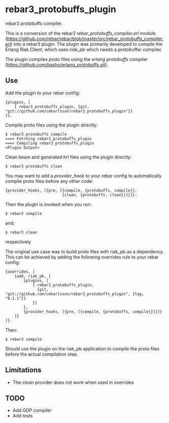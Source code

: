 rebar3\_protobuffs\_plugin
==========================

rebar3 protobuffs compiler.

This is a conversion of the rebar2 *rebar_protobuffs_compiler.erl* module (https://github.com/rebar/rebar/blob/master/src/rebar_protobuffs_compiler.erl) into a rebar3 plugin. The plugin was primarily developed to compile the Erlang Riak Client, which uses  *riak_pb* which needs a protobuffer compiler.

The plugin compiles *proto* files using the *erlang protobuffs* compiler (https://github.com/basho/erlang_protobuffs.git).

Use
---

Add the plugin to your rebar config:

    {plugins, [
        { rebar3_protobuffs_plugin, {git, "git://github.com/cmkarlsson/rebar3_protobuffs_plugin"}}
    ]}.

Compile proto files using the plugin directly:

    $ rebar3 protobuffs compile
    ===> Fetching rebar3_protobuffs_plugin
    ===> Compiling rebar3_protobuffs_plugin
    <Plugin Output>

Clean beam and generated hrl files using the plugin directly:

    $ rebar3 protobuffs clean


You may want to add a *provider_hook* to your rebar config to automatically compile proto files before any other code:

    {provider_hooks, [{pre, [{compile, {protobuffs, compile}},
                             {clean, {protobuffs, clean}}]}]}.

Then the plugin is invoked when you run:

    $ rebar3 compile

and:

    $ rebar3 clean

respectively


The original use case was to build proto files with riak_pb as a dependency. This can be achieved by adding the following overrides rule to your rebar config:

    {overrides, [
        {add, riak_pb, [
            {plugins, [
                { rebar3_protobuffs_plugin,
                  {git, "git://github.com/cmkarlsson/rebar3_protobuffs_plugin", {tag, "0.1.1"}}
                }]
            },
            {provider_hooks, [{pre, [{compile, {protobuffs, compile}}]}]}
        ]}
    ]}.

Then:

    $ rebar3 compile


Should use the plugin on the riak_pb application to compile the proto files before the actual compilation step.

Limitations
-----------

* The *clean* provider does not work when used in overrides

TODO
----
* Add GDP compiler
* Add tests
